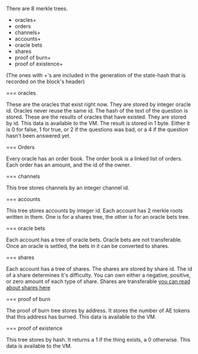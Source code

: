 There are 8 merkle trees.

* oracles+
* orders
* channels+
* accounts+
* oracle bets
* shares
* proof of burn+
* proof of existence+

(The ones with +'s are included in the generation of the state-hash that is recorded on the block's header)

=== oracles

These are the oracles that exist right now. They are stored by integer oracle id. Oracles never reuse the same id.
The hash of the text of the question is stored.
These are the results of oracles that have existed. They are stored by id.
This data is available to the VM.
The result is stored in 1 byte. Either it is 0 for false, 1 for true, or 2 if the questions was bad, or a 4 if the question hasn't been answered yet.

=== Orders

Every oracle has an order book. The order book is a linked list of orders. Each order has an amount, and the id of the owner.

=== channels

This tree stores channels by an integer channel id.

=== accounts

This tree stores accounts by integer id. Each account has 2 merkle roots written in them. One is for a shares tree, the other is for an oracle bets tree.

=== oracle bets

Each account has a tree of oracle bets. Oracle bets are not transferable. Once an oracle is settled, the bets in it can be converted to shares.

=== shares

Each account has a tree of shares. The shares are stored by share id. The id of a share determines it's difficulty. You can own either a negative, positive, or zero amount of each type of share. Shares are transferable
[you can read about shares here](shares.md)

=== proof of burn

The proof of burn tree stores by address. It stores the number of AE tokens that this address has burned.
This data is available to the VM.

=== proof of existence

This tree stores by hash. It returns a 1 if the thing exists, a 0 otherwise.
This data is available to the VM.
